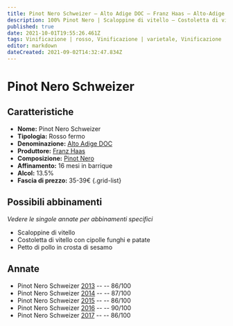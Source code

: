 ```yaml
---
title: Pinot Nero Schweizer – Alto Adige DOC – Franz Haas – Alto-Adige (IT) – 35-39€ – 3★-4★
description: 100% Pinot Nero | Scaloppine di vitello – Costoletta di vitello con cipolle funghi e patate – Petto di pollo in crosta di sesamo
published: true
date: 2021-10-01T19:55:26.461Z
tags: Vinificazione | rosso, Vinificazione | varietale, Vinificazione | fermo, Valutazioni | 4 stelle, Regione | Alto-Adige (IT), Prezzi | 35-39€, Alimento | vitello, Cottura | scaloppine, Aromatizzazione | cipolle funghi e patate, Alimento | pollo, Aromatizzazione | in crosta di sesamo
editor: markdown
dateCreated: 2021-09-02T14:32:47.834Z
---
```


# Pinot Nero Schweizer

## Caratteristiche
- **Nome:** Pinot Nero Schweizer
- **Tipologia:** Rosso fermo
- **Denominazione:** [Alto Adige DOC](/denominazioni/Italia/Alto-Adige/DOC/Alto-Adige)
- **Produttore:** [Franz Haas](/produttori/Italia/Alto-Adige/Franz-Haas) 
- **Composizione:** [Pinot Nero](/vitigni/Francia/bacca-nera/pinot-nero)
- **Affinamento:** 16 mesi in barrique
- **Alcol:** 13.5%
- **Fascia di prezzo:** 35-39€
{.grid-list}

## Possibili abbinamenti
*Vedere le singole annate per abbinamenti specifici*

- Scaloppine di vitello
- Costoletta di vitello con cipolle funghi e patate
- Petto di pollo in crosta di sesamo


## Annate
- Pinot Nero Schweizer [2013](/vini/Italia/Alto-Adige/Franz-Haas/Pinot-Nero-Schweizer/2013) -- <span class="star-3"></span> -- 86/100 
- Pinot Nero Schweizer [2014](/vini/Italia/Alto-Adige/Franz-Haas/Pinot-Nero-Schweizer/2014) -- <span class="star-3"></span> -- 87/100 
- Pinot Nero Schweizer [2015](/vini/Italia/Alto-Adige/Franz-Haas/Pinot-Nero-Schweizer/2015) -- <span class="star-3"></span> -- 86/100 
- Pinot Nero Schweizer [2016](/vini/Italia/Alto-Adige/Franz-Haas/Pinot-Nero-Schweizer/2016) -- <span class="star-4"></span> -- 90/100  
- Pinot Nero Schweizer [2017](/vini/Italia/Alto-Adige/Franz-Haas/Pinot-Nero-Schweizer/2017) -- <span class="star-3"></span> -- 86/100  